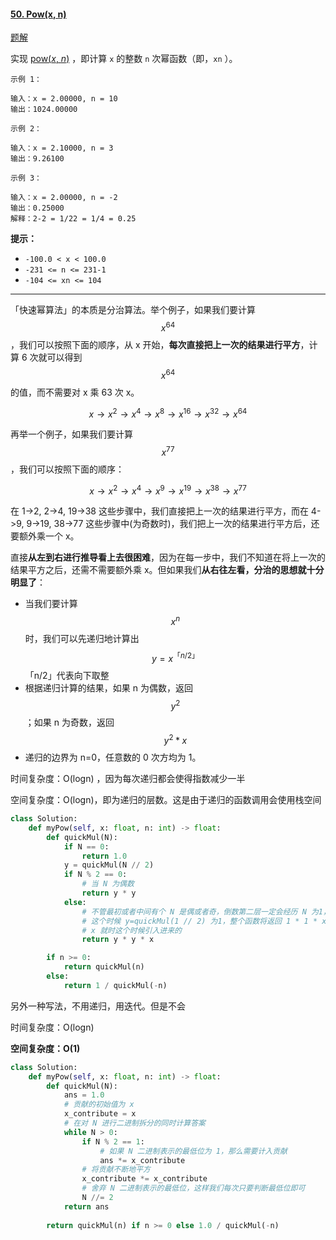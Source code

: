 #### [50. Pow(x, n)](https://leetcode-cn.com/problems/powx-n/)

[题解](https://leetcode-cn.com/problems/powx-n/solution/powx-n-by-leetcode-solution/)

实现 [pow(*x*, *n*)](https://www.cplusplus.com/reference/valarray/pow/) ，即计算 `x` 的整数 `n` 次幂函数（即，`xn` ）。

```
示例 1：

输入：x = 2.00000, n = 10
输出：1024.00000

示例 2：

输入：x = 2.10000, n = 3
输出：9.26100

示例 3：

输入：x = 2.00000, n = -2
输出：0.25000
解释：2-2 = 1/22 = 1/4 = 0.25
```

**提示：**

- `-100.0 < x < 100.0`
- `-231 <= n <= 231-1`
- `-104 <= xn <= 104`

---

「快速幂算法」的本质是分治算法。举个例子，如果我们要计算 $$ x^{64} $$ ，我们可以按照下面的顺序，从 x 开始，**每次直接把上一次的结果进行平方**，计算 6 次就可以得到  $$ x^{64} $$的值，而不需要对 x 乘 63 次 x。

$$
x \rightarrow x^2 \rightarrow x^4 \rightarrow x^8 \rightarrow x^{16} \rightarrow x^{32} \rightarrow x^{64}
$$

再举一个例子，如果我们要计算$$ x^{77} $$，我们可以按照下面的顺序：

$$
x \rightarrow x^2 \rightarrow x^4 \rightarrow x^9 \rightarrow x^{19} \rightarrow x^{38} \rightarrow x^{77}
$$

在 1->2, 2->4, 19->38 这些步骤中，我们直接把上一次的结果进行平方，而在 4->9, 9->19, 38->77 这些步骤中(为奇数时)，我们把上一次的结果进行平方后，还要额外乘一个 x。

直接**从左到右进行推导看上去很困难**，因为在每一步中，我们不知道在将上一次的结果平方之后，还需不需要额外乘 x。但如果我们**从右往左看，分治的思想就十分明显了**：

- 当我们要计算  $$ x^{n} $$时，我们可以先递归地计算出  $$ y=x^{「n/2」} $$「n/2」代表向下取整
- 根据递归计算的结果，如果 n 为偶数，返回$$ y^{2} $$ ；如果 n 为奇数，返回$$ y^{2}*x $$
- 递归的边界为 n=0，任意数的 0 次方均为 1。

时间复杂度：O(log⁡n) ，因为每次递归都会使得指数减少一半

空间复杂度：O(log⁡n)，即为递归的层数。这是由于递归的函数调用会使用栈空间

```python
class Solution:
    def myPow(self, x: float, n: int) -> float:
        def quickMul(N):
            if N == 0:
                return 1.0
            y = quickMul(N // 2)
            if N % 2 == 0:
                # 当 N 为偶数
                return y * y
            else:
                # 不管最初或者中间有个 N 是偶或者奇，倒数第二层一定会经历 N 为1，
                # 这个时候 y=quickMul(1 // 2) 为1，整个函数将返回 1 * 1 * x
                # x 就时这个时候引入进来的
                return y * y * x

        if n >= 0:
            return quickMul(n)
        else:
            return 1 / quickMul(-n)
```

另外一种写法，不用递归，用迭代。但是不会

时间复杂度：O(log⁡n)

**空间复杂度：O(1)**

```python
class Solution:
    def myPow(self, x: float, n: int) -> float:
        def quickMul(N):
            ans = 1.0
            # 贡献的初始值为 x
            x_contribute = x
            # 在对 N 进行二进制拆分的同时计算答案
            while N > 0:
                if N % 2 == 1:
                    # 如果 N 二进制表示的最低位为 1，那么需要计入贡献
                    ans *= x_contribute
                # 将贡献不断地平方
                x_contribute *= x_contribute
                # 舍弃 N 二进制表示的最低位，这样我们每次只要判断最低位即可
                N //= 2
            return ans
        
        return quickMul(n) if n >= 0 else 1.0 / quickMul(-n)

```

